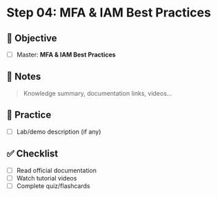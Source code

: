 # Step 04: MFA & IAM Best Practices

## 🎯 Objective
- [ ] Master: **MFA & IAM Best Practices**

## 📘 Notes
> Knowledge summary, documentation links, videos...

## 🧪 Practice
- [ ] Lab/demo description (if any)

## ✅ Checklist
- [ ] Read official documentation
- [ ] Watch tutorial videos
- [ ] Complete quiz/flashcards
